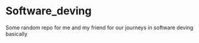 # Software_deving
Some random repo for me and my friend for our journeys in software deving basically

